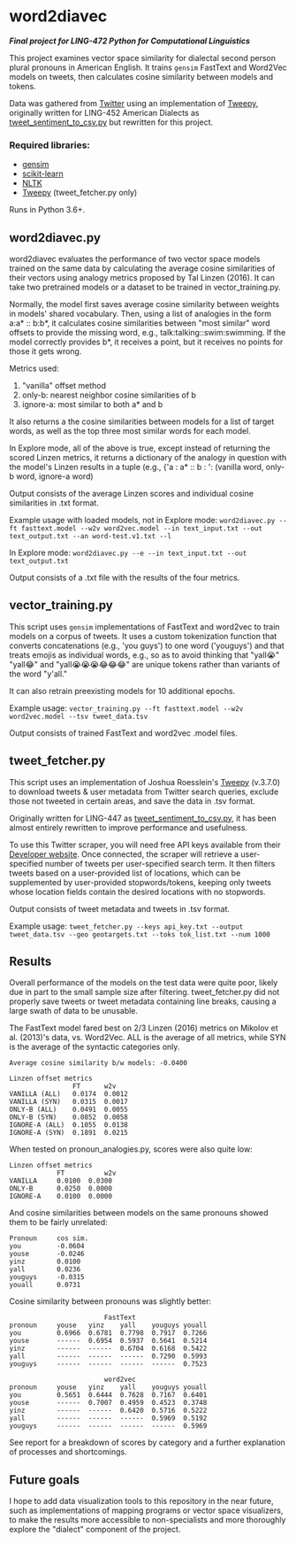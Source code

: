 # word2diavec
***Final project for LING-472 Python for Computational Linguistics***

This project examines vector space similarity for dialectal second person plural pronouns in American English.
It trains `gensim` FastText and Word2Vec models on tweets, then calculates cosine similarity between models and tokens.

Data was gathered from [Twitter](https://www.twitter.com) using an implementation of [Tweepy](http://www.tweepy.org/),
originally written for LING-452 American Dialects as [tweet_sentiment_to_csv.py](https://github.com/marrowe/tweet-sentiment)
but rewritten for this project.

### Required libraries:
* [gensim](https://radimrehurek.com/gensim/)
* [scikit-learn](https://scikit-learn.org/stable/)
* [NLTK](http://www.nltk.org/)
* [Tweepy](http://www.tweepy.org/) (tweet_fetcher.py only)

Runs in Python 3.6+.


## word2diavec.py

word2diavec evaluates the performance of two vector space models trained on the same data
by calculating the average cosine similarities of their vectors
using analogy metrics proposed by Tal Linzen (2016). 
It can take two pretrained models or a dataset to be trained in vector_training.py.

Normally, the model first saves average cosine similarity between weights in models' shared vocabulary. 
Then, using a list of analogies in the form a:a* :: b:b*, 
it calculates cosine similarities between "most similar" word offsets to provide the missing word, 
e.g., talk:talking::swim:swimming. 
If the model correctly provides b*, it receives a point, but it receives no points for those it gets wrong.

Metrics used:
1. "vanilla" offset method
2. only-b: nearest neighbor cosine similarities of b
3. ignore-a: most similar to both a* and b

It also returns a the cosine similarities between models for a list of target words, 
as well as the top three most similar words for each model.

In Explore mode, all of the above is true, except instead of returning the scored Linzen metrics,
it returns a dictionary of the analogy in question with the model's Linzen results in a tuple
(e.g., {'a : a* :: b : ': (vanilla word, only-b word, ignore-a word)

Output consists of the average Linzen scores and individual cosine similarities in .txt format.

Example usage with loaded models, not in Explore mode:
`word2diavec.py --ft fasttext.model --w2v word2vec.model --in text_input.txt --out text_output.txt --an word-test.v1.txt
--l`

In Explore mode:
`word2diavec.py --e --in text_input.txt --out text_output.txt`

Output consists of a .txt file with the results of the four metrics.

## vector_training.py

This script uses `gensim` implementations of FastText and word2vec to train models on a corpus of tweets.
It uses a custom tokenization function that converts concatenations (e.g., 'you guys') to one word ('youguys') 
and that treats emojis as individual words, e.g., so as to avoid thinking that 
"yall😭" "yall😂" and "yall😭😭😭😂😂😂" are unique tokens rather than variants of the word "y'all." 

It can also retrain preexisting models for 10 additional epochs.

Example usage:
`vector_training.py --ft fasttext.model --w2v word2vec.model --tsv tweet_data.tsv`

Output consists of trained FastText and word2vec .model files.

## tweet_fetcher.py

This script uses an implementation of Joshua Roesslein's [Tweepy](http://www.tweepy.org/) (v.3.7.0)
to download tweets & user metadata from Twitter search queries, exclude those not tweeted in certain areas, 
and save the data in .tsv format.

Originally written for LING-447 as [tweet_sentiment_to_csv.py](https://github.com/marrowe/tweet-sentiment),
it has been almost entirely rewritten to improve performance and usefulness.

To use this Twitter scraper, you will need free API keys available from their [Developer website](https://developer.twitter.com/).
Once connected, the scraper will retrieve a user-specified number of tweets per user-specified search term.
It then filters tweets based on a user-provided list of locations, 
which can be supplemented by user-provided stopwords/tokens,
keeping only tweets whose location fields contain the desired locations with no stopwords.

Output consists of tweet metadata and tweets in .tsv format.

Example usage:
`tweet_fetcher.py --keys api_key.txt --output tweet_data.tsv --geo geotargets.txt --toks tok_list.txt --num 1000`

## Results
Overall performance of the models on the test data were quite poor, 
likely due in part to the small sample size after filtering. 
tweet_fetcher.py did not properly save tweets or tweet metadata containing line breaks, 
causing a large swath of data to be unusable.

The FastText model fared best on 2/3 Linzen (2016) metrics on Mikolov et al. (2013)'s data, vs. Word2Vec. 
ALL is the average of all metrics, while SYN is the average of the syntactic categories only.

    Average cosine similarity b/w models: -0.0400
    
    Linzen offset metrics
                    FT      w2v
    VANILLA (ALL) 	0.0174	0.0012
    VANILLA (SYN)	0.0315	0.0017
    ONLY-B (ALL)	0.0491	0.0055
    ONLY-B (SYN)	0.0852	0.0058
    IGNORE-A (ALL)	0.1055	0.0138
    IGNORE-A (SYN)	0.1891	0.0215

When tested on pronoun_analogies.py, scores were also quite low:

    Linzen offset metrics
                FT          w2v
    VANILLA     0.0100	0.0300
    ONLY-B	    0.0250	0.0000
    IGNORE-A    0.0100	0.0000

And cosine similarities between models on the same pronouns showed them to be fairly unrelated: 

    Pronoun	    cos sim.
    you         -0.0604
    youse	    -0.0246
    yinz	    0.0100
    yall	    0.0236
    youguys     -0.0315
    youall	    0.0731

Cosine similarity between pronouns was slightly better:

                            FastText
    pronoun	    youse   yinz    yall    youguys youall
    you         0.6966  0.6781  0.7798  0.7917  0.7266
    youse	    ------  0.6954  0.5937  0.5641  0.5214
    yinz        ------  ------  0.6704  0.6168  0.5422
    yall        ------  ------  ------  0.7290  0.5993
    youguys     ------  ------  ------  ------  0.7523
    
                            word2vec
    pronoun	    youse   yinz    yall    youguys youall
    you         0.5651  0.6444  0.7628  0.7167  0.6401
    youse       ------  0.7007  0.4959  0.4523  0.3748
    yinz        ------  ------  0.6420  0.5716  0.5222
    yall        ------  ------  ------  0.5969  0.5192
    youguys	    ------  ------  ------  ------  0.5969


See report for a breakdown of scores by category 
and a further explanation of processes and shortcomings.


## Future goals
I hope to add data visualization tools to this repository in the near future, 
such as implementations of mapping programs or vector space visualizers, 
to make the results more accessible to non-specialists 
and more thoroughly explore the "dialect" component of the project.